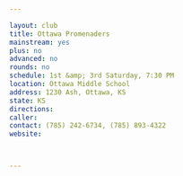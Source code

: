 ```yaml
---

layout: club
title: Ottawa Promenaders
mainstream: yes
plus: no
advanced: no
rounds: no
schedule: 1st &amp; 3rd Saturday, 7:30 PM
location: Ottawa Middle School
address: 1230 Ash, Ottawa, KS
state: KS
directions: 
caller: 
contact: (785) 242-6734, (785) 893-4322
website: 



---
```



